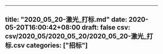 
---
title: "2020_05_20-激光_打标.md"
date: 2020-05-20T16:00:42+08:00
draft: false
csv: csv/2020_05/2020_05_20/2020_05_20-激光_打标.csv
categories: ["招标"]
---
